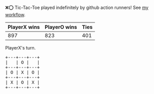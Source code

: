:x::o: Tic-Tac-Toe played indefinitely by github action runners! See [my workflow](.github/workflows/play.yaml).

|PlayerX wins|PlayerO wins|Ties|
|-|-|-|
|897|823|401|

PlayerX's turn.

<pre>
+---+---+---+
|   | O |   |
+---+---+---+
| O | X | O |
+---+---+---+
| X | O | X |
+---+---+---+
</pre>